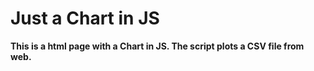 # Just a Chart in JS

**This is a html page with a Chart in JS. The script plots a CSV file from web.**